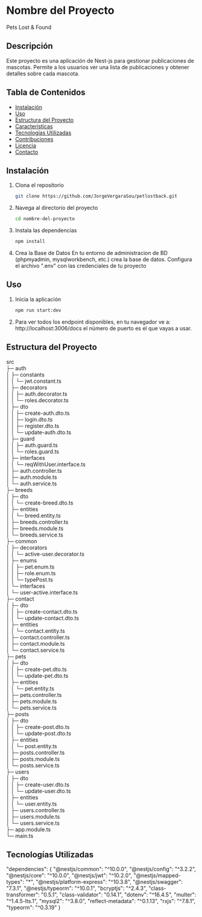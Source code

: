 # Nombre del Proyecto

Pets Lost & Found

## Descripción

Este proyecto es una aplicación de Nest-js para gestionar publicaciones de mascotas. Permite a los usuarios ver una lista de publicaciones y obtener detalles sobre cada mascota.

## Tabla de Contenidos

- [Instalación](#instalación)
- [Uso](#uso)
- [Estructura del Proyecto](#estructura-del-proyecto)
- [Características](#características)
- [Tecnologías Utilizadas](#tecnologías-utilizadas)
- [Contribuciones](#contribuciones)
- [Licencia](#licencia)
- [Contacto](#contacto)

## Instalación

1. Clona el repositorio
    ```bash
    git clone https://github.com/JorgeVergaraSou/petlostback.git
    ```
2. Navega al directorio del proyecto
    ```bash
    cd nombre-del-proyecto
    ```
3. Instala las dependencias
    ```bash
    npm install
    ```
4. Crea la Base de Datos
    En tu entorno de administracion de BD (phpmyadmin, mysqlworkbench, etc.) 
    crea la base de datos.
    Configura el archivo ".env" con las credenciales de tu proyecto

## Uso

1. Inicia la aplicación
    ```bash
    npm run start:dev
    ```
2. Para ver todos los endpoint disponibles, en tu navegador ve a:
    http://localhost:3006/docs 
    el número de puerto es el que vayas a usar.

## Estructura del Proyecto

src                                
├─ auth                            
│  ├─ constants                    
│  │  └─ jwt.constant.ts           
│  ├─ decorators                   
│  │  ├─ auth.decorator.ts         
│  │  └─ roles.decorator.ts        
│  ├─ dto                          
│  │  ├─ create-auth.dto.ts        
│  │  ├─ login.dto.ts              
│  │  ├─ register.dto.ts           
│  │  └─ update-auth.dto.ts        
│  ├─ guard                        
│  │  ├─ auth.guard.ts             
│  │  └─ roles.guard.ts            
│  ├─ interfaces                   
│  │  └─ reqWithUser.interface.ts  
│  ├─ auth.controller.ts           
│  ├─ auth.module.ts               
│  └─ auth.service.ts              
├─ breeds                          
│  ├─ dto                          
│  │  └─ create-breed.dto.ts       
│  ├─ entities                     
│  │  └─ breed.entity.ts           
│  ├─ breeds.controller.ts         
│  ├─ breeds.module.ts             
│  └─ breeds.service.ts            
├─ common                          
│  ├─ decorators                   
│  │  └─ active-user.decorator.ts  
│  ├─ enums                        
│  │  ├─ pet.enum.ts               
│  │  ├─ role.enum.ts              
│  │  └─ typePost.ts               
│  └─ interfaces                   
│     └─ user-active.interface.ts  
├─ contact                         
│  ├─ dto                          
│  │  ├─ create-contact.dto.ts     
│  │  └─ update-contact.dto.ts     
│  ├─ entities                     
│  │  └─ contact.entity.ts         
│  ├─ contact.controller.ts        
│  ├─ contact.module.ts            
│  └─ contact.service.ts           
├─ pets                            
│  ├─ dto                          
│  │  ├─ create-pet.dto.ts         
│  │  └─ update-pet.dto.ts         
│  ├─ entities                     
│  │  └─ pet.entity.ts             
│  ├─ pets.controller.ts           
│  ├─ pets.module.ts               
│  └─ pets.service.ts              
├─ posts                           
│  ├─ dto                          
│  │  ├─ create-post.dto.ts        
│  │  └─ update-post.dto.ts        
│  ├─ entities                     
│  │  └─ post.entity.ts            
│  ├─ posts.controller.ts          
│  ├─ posts.module.ts              
│  └─ posts.service.ts             
├─ users                           
│  ├─ dto                          
│  │  ├─ create-user.dto.ts        
│  │  └─ update-user.dto.ts        
│  ├─ entities                     
│  │  └─ user.entity.ts            
│  ├─ users.controller.ts          
│  ├─ users.module.ts              
│  └─ users.service.ts             
├─ app.module.ts                   
└─ main.ts                         

 
## Tecnologías Utilizadas
  "dependencies": {
    "@nestjs/common": "^10.0.0",
    "@nestjs/config": "^3.2.2",
    "@nestjs/core": "^10.0.0",
    "@nestjs/jwt": "^10.2.0",
    "@nestjs/mapped-types": "*",
    "@nestjs/platform-express": "^10.3.8",
    "@nestjs/swagger": "7.3.1",
    "@nestjs/typeorm": "^10.0.1",
    "bcryptjs": "^2.4.3",
    "class-transformer": "0.5.1",
    "class-validator": "0.14.1",
    "dotenv": "^16.4.5",
    "multer": "^1.4.5-lts.1",
    "mysql2": "^3.8.0",
    "reflect-metadata": "^0.1.13",
    "rxjs": "^7.8.1",
    "typeorm": "^0.3.19"
  }

